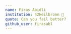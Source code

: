 ```yaml
---
name: Firas Abidli
institution: 42Heilbronn 🚩
quote: Can you fail better?
github_user: firasabl
---
```

